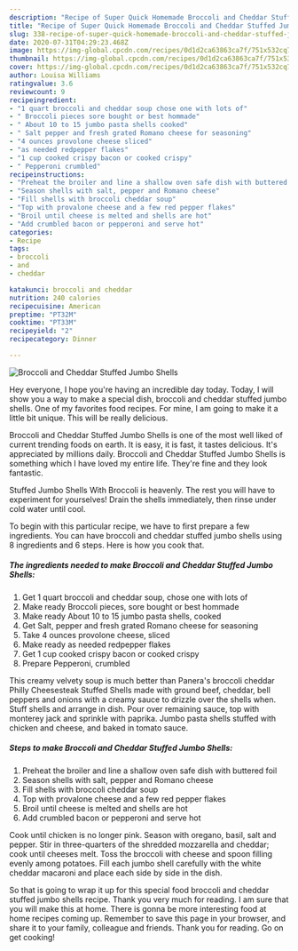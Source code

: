 ```yaml
---
description: "Recipe of Super Quick Homemade Broccoli and Cheddar Stuffed Jumbo Shells"
title: "Recipe of Super Quick Homemade Broccoli and Cheddar Stuffed Jumbo Shells"
slug: 338-recipe-of-super-quick-homemade-broccoli-and-cheddar-stuffed-jumbo-shells
date: 2020-07-31T04:29:23.468Z
image: https://img-global.cpcdn.com/recipes/0d1d2ca63863ca7f/751x532cq70/broccoli-and-cheddar-stuffed-jumbo-shells-recipe-main-photo.jpg
thumbnail: https://img-global.cpcdn.com/recipes/0d1d2ca63863ca7f/751x532cq70/broccoli-and-cheddar-stuffed-jumbo-shells-recipe-main-photo.jpg
cover: https://img-global.cpcdn.com/recipes/0d1d2ca63863ca7f/751x532cq70/broccoli-and-cheddar-stuffed-jumbo-shells-recipe-main-photo.jpg
author: Louisa Williams
ratingvalue: 3.6
reviewcount: 9
recipeingredient:
- "1 quart broccoli and cheddar soup chose one with lots of"
- " Broccoli pieces sore bought or best hommade"
- " About 10 to 15 jumbo pasta shells cooked"
- " Salt pepper and fresh grated Romano cheese for seasoning"
- "4 ounces provolone cheese sliced"
- "as needed redpepper flakes"
- "1 cup cooked crispy bacon or cooked crispy"
- " Pepperoni crumbled"
recipeinstructions:
- "Preheat the broiler and line a shallow oven safe dish with buttered foil"
- "Season shells with salt, pepper and Romano cheese"
- "Fill shells with broccoli cheddar soup"
- "Top with provalone cheese and a few red pepper flakes"
- "Broil until cheese is melted and shells are hot"
- "Add crumbled bacon or pepperoni and serve hot"
categories:
- Recipe
tags:
- broccoli
- and
- cheddar

katakunci: broccoli and cheddar 
nutrition: 240 calories
recipecuisine: American
preptime: "PT32M"
cooktime: "PT33M"
recipeyield: "2"
recipecategory: Dinner

---
```



![Broccoli and Cheddar Stuffed Jumbo Shells](https://img-global.cpcdn.com/recipes/0d1d2ca63863ca7f/751x532cq70/broccoli-and-cheddar-stuffed-jumbo-shells-recipe-main-photo.jpg)

Hey everyone, I hope you're having an incredible day today. Today, I will show you a way to make a special dish, broccoli and cheddar stuffed jumbo shells. One of my favorites food recipes. For mine, I am going to make it a little bit unique. This will be really delicious.

Broccoli and Cheddar Stuffed Jumbo Shells is one of the most well liked of current trending foods on earth. It is easy, it is fast, it tastes delicious. It's appreciated by millions daily. Broccoli and Cheddar Stuffed Jumbo Shells is something which I have loved my entire life. They're fine and they look fantastic.

Stuffed Jumbo Shells With Broccoli is heavenly. The rest you will have to experiment for yourselves! Drain the shells immediately, then rinse under cold water until cool.


To begin with this particular recipe, we have to first prepare a few ingredients. You can have broccoli and cheddar stuffed jumbo shells using 8 ingredients and 6 steps. Here is how you cook that.

<!--inarticleads1-->

##### The ingredients needed to make Broccoli and Cheddar Stuffed Jumbo Shells:

1. Get 1 quart broccoli and cheddar soup, chose one with lots of
1. Make ready  Broccoli pieces, sore bought or best hommade
1. Make ready  About 10 to 15 jumbo pasta shells, cooked
1. Get  Salt, pepper and fresh grated Romano cheese for seasoning
1. Take 4 ounces provolone cheese, sliced
1. Make ready as needed redpepper flakes
1. Get 1 cup cooked crispy bacon or cooked crispy
1. Prepare  Pepperoni, crumbled


This creamy velvety soup is much better than Panera&#39;s broccoli cheddar Philly Cheesesteak Stuffed Shells made with ground beef, cheddar, bell peppers and onions with a creamy sauce to drizzle over the shells when. Stuff shells and arrange in dish. Pour over remaining sauce, top with monterey jack and sprinkle with paprika. Jumbo pasta shells stuffed with chicken and cheese, and baked in tomato sauce. 

<!--inarticleads2-->

##### Steps to make Broccoli and Cheddar Stuffed Jumbo Shells:

1. Preheat the broiler and line a shallow oven safe dish with buttered foil
1. Season shells with salt, pepper and Romano cheese
1. Fill shells with broccoli cheddar soup
1. Top with provalone cheese and a few red pepper flakes
1. Broil until cheese is melted and shells are hot
1. Add crumbled bacon or pepperoni and serve hot


Cook until chicken is no longer pink. Season with oregano, basil, salt and pepper. Stir in three-quarters of the shredded mozzarella and cheddar; cook until cheeses melt. Toss the broccoli with cheese and spoon filling evenly among potatoes. Fill each jumbo shell carefully with the white cheddar macaroni and place each side by side in the dish. 

So that is going to wrap it up for this special food broccoli and cheddar stuffed jumbo shells recipe. Thank you very much for reading. I am sure that you will make this at home. There is gonna be more interesting food at home recipes coming up. Remember to save this page in your browser, and share it to your family, colleague and friends. Thank you for reading. Go on get cooking!

